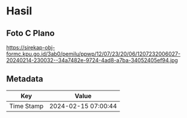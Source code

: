# Hasil

## Foto C Plano

https://sirekap-obj-formc.kpu.go.id/3ab0/pemilu/ppwp/12/07/23/20/06/1207232006027-20240214-230032--34a7482e-9724-4ad8-a7ba-34052405ef94.jpg


## Metadata

| Key        | Value               |
| ---------- | ------------------- |
| Time Stamp | 2024-02-15 07:00:44 |



